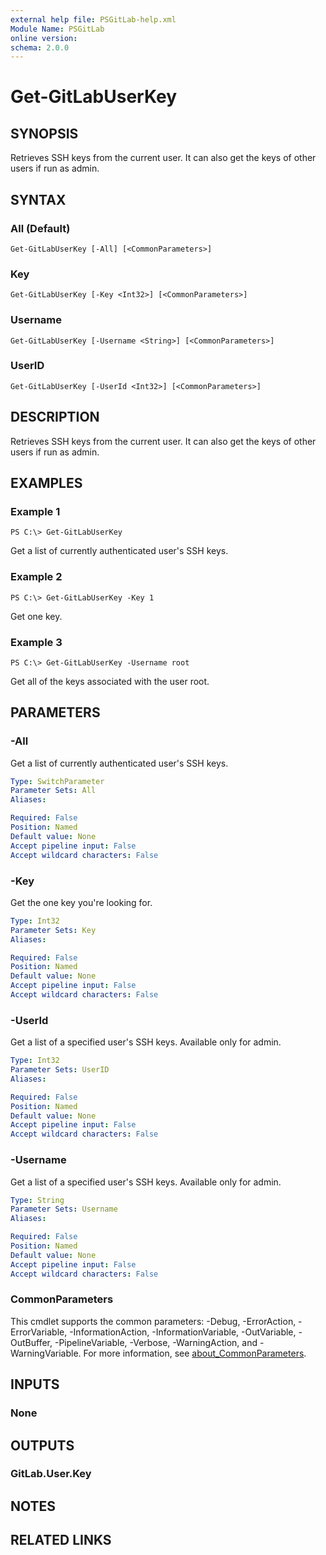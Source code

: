 ```yaml
---
external help file: PSGitLab-help.xml
Module Name: PSGitLab
online version:
schema: 2.0.0
---
```


# Get-GitLabUserKey

## SYNOPSIS
Retrieves SSH keys from the current user. It can also get the keys of other users if run as admin. 

## SYNTAX

### All (Default)
```
Get-GitLabUserKey [-All] [<CommonParameters>]
```

### Key
```
Get-GitLabUserKey [-Key <Int32>] [<CommonParameters>]
```

### Username
```
Get-GitLabUserKey [-Username <String>] [<CommonParameters>]
```

### UserID
```
Get-GitLabUserKey [-UserId <Int32>] [<CommonParameters>]
```

## DESCRIPTION
Retrieves SSH keys from the current user. It can also get the keys of other users if run as admin. 

## EXAMPLES

### Example 1
```
PS C:\> Get-GitLabUserKey
```

Get a list of currently authenticated user's SSH keys.

### Example 2
```
PS C:\> Get-GitLabUserKey -Key 1
```

Get one key.

### Example 3
```
PS C:\> Get-GitLabUserKey -Username root
```

Get all of the keys associated with the user root.

## PARAMETERS

### -All
Get a list of currently authenticated user's SSH keys.

```yaml
Type: SwitchParameter
Parameter Sets: All
Aliases:

Required: False
Position: Named
Default value: None
Accept pipeline input: False
Accept wildcard characters: False
```

### -Key
Get the one key you're looking for. 

```yaml
Type: Int32
Parameter Sets: Key
Aliases:

Required: False
Position: Named
Default value: None
Accept pipeline input: False
Accept wildcard characters: False
```

### -UserId
Get a list of a specified user's SSH keys. Available only for admin.

```yaml
Type: Int32
Parameter Sets: UserID
Aliases:

Required: False
Position: Named
Default value: None
Accept pipeline input: False
Accept wildcard characters: False
```

### -Username
Get a list of a specified user's SSH keys. Available only for admin.

```yaml
Type: String
Parameter Sets: Username
Aliases:

Required: False
Position: Named
Default value: None
Accept pipeline input: False
Accept wildcard characters: False
```

### CommonParameters
This cmdlet supports the common parameters: -Debug, -ErrorAction, -ErrorVariable, -InformationAction, -InformationVariable, -OutVariable, -OutBuffer, -PipelineVariable, -Verbose, -WarningAction, and -WarningVariable. For more information, see [about_CommonParameters](http://go.microsoft.com/fwlink/?LinkID=113216).

## INPUTS

### None

## OUTPUTS

### GitLab.User.Key

## NOTES

## RELATED LINKS
